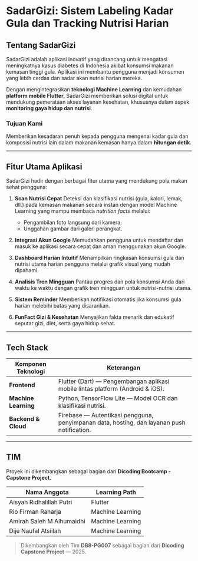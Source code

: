 # SadarGizi: Sistem Labeling Kadar Gula dan Tracking Nutrisi Harian

## Tentang SadarGizi

SadarGizi adalah aplikasi inovatif yang dirancang untuk mengatasi meningkatnya kasus diabetes di Indonesia akibat konsumsi makanan kemasan tinggi gula. Aplikasi ini membantu pengguna menjadi konsumen yang lebih cerdas dan sadar akan nutrisi harian mereka.

Dengan mengintegrasikan **teknologi Machine Learning** dan kemudahan **platform mobile Flutter**, SadarGizi memberikan solusi digital untuk mendukung pemerataan akses layanan kesehatan, khususnya dalam aspek **monitoring gaya hidup dan nutrisi**.

### Tujuan Kami

Memberikan kesadaran penuh kepada pengguna mengenai kadar gula dan komposisi nutrisi lain dalam makanan kemasan hanya dalam **hitungan detik**.

---

## Fitur Utama Aplikasi

SadarGizi hadir dengan berbagai fitur utama yang mendukung pola makan sehat pengguna:

1. **Scan Nutrisi Cepat**
   Deteksi dan klasifikasi nutrisi (gula, kalori, lemak, dll.) pada kemasan makanan secara instan dengan model Machine Learning yang mampu membaca *nutrition facts* melalui:

   * Pengambilan foto langsung dari kamera.
   * Unggahan gambar dari galeri perangkat.

2. **Integrasi Akun Google**
   Memudahkan pengguna untuk mendaftar dan masuk ke aplikasi secara cepat dan aman menggunakan akun Google.

3. **Dashboard Harian Intuitif**
   Menampilkan ringkasan konsumsi gula dan nutrisi utama harian pengguna melalui grafik visual yang mudah dipahami.

4. **Analisis Tren Mingguan**
   Pantau progres dan pola konsumsi Anda dari waktu ke waktu dengan grafik tren mingguan untuk nutrisi-nutrisi utama.

5. **Sistem Reminder**
   Memberikan notifikasi otomatis jika konsumsi gula harian melebihi batas yang disarankan.

6. **FunFact Gizi & Kesehatan**
   Menyajikan fakta menarik dan edukatif seputar gizi, diet, serta gaya hidup sehat.

---

## Tech Stack

| Komponen Teknologi   | Keterangan                                                                                 |
| -------------------- | ------------------------------------------------------------------------------------------ |
| **Frontend**         | Flutter (Dart) — Pengembangan aplikasi mobile lintas platform (Android & iOS).             |
| **Machine Learning** | Python, TensorFlow Lite — Model OCR dan klasifikasi nutrisi.                               |
| **Backend & Cloud**  | Firebase — Autentikasi pengguna, penyimpanan data, hosting, dan layanan push notification. |

---

## TIM

Proyek ini dikembangkan sebagai bagian dari **Dicoding Bootcamp - Capstone Project**.

| Nama Anggota              | Learning Path                             |
| ------------------------- | ----------------------------------------- |
| Aisyah Ridhalillah Putri  | Flutter                                   |
| Rio Firman Raharja        | Machine Learning                          |
| Amirah Saleh M Alhumaidhi | Machine Learning                          |
| Dije Naufal Atsiilah      | Machine Learning                          |

> Dikembangkan oleh Tim **DB8-PG007** sebagai bagian dari **Dicoding Capstone Project** — 2025.
